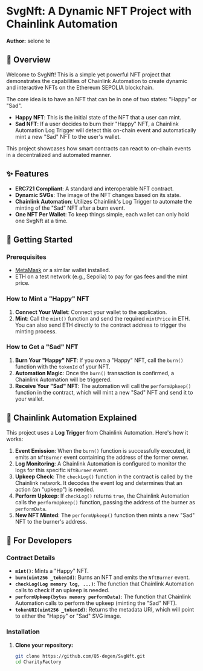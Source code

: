 # SvgNft: A Dynamic NFT Project with Chainlink Automation

**Author:** selone te

## 📜 Overview

Welcome to SvgNft! This is a simple yet powerful NFT project that demonstrates the capabilities of Chainlink Automation to create dynamic and interactive NFTs on the Ethereum SEPOLIA blockchain.

The core idea is to have an NFT that can be in one of two states: "Happy" or "Sad".

- **Happy NFT**: This is the initial state of the NFT that a user can mint.
- **Sad NFT**: If a user decides to burn their "Happy" NFT, a Chainlink Automation Log Trigger will detect this on-chain event and automatically mint a new "Sad" NFT to the user's wallet.

This project showcases how smart contracts can react to on-chain events in a decentralized and automated manner.

## ✨ Features

- **ERC721 Compliant**: A standard and interoperable NFT contract.
- **Dynamic SVGs**: The image of the NFT changes based on its state.
- **Chainlink Automation**: Utilizes Chainlink's Log Trigger to automate the minting of the "Sad" NFT after a burn event.
- **One NFT Per Wallet**: To keep things simple, each wallet can only hold one SvgNft at a time.

## 🚀 Getting Started

### Prerequisites

- [MetaMask](https://metamask.io/) or a similar wallet installed.
- ETH on a test network (e.g., Sepolia) to pay for gas fees and the mint price.

### How to Mint a "Happy" NFT

1. **Connect Your Wallet**: Connect your wallet to the application.
2. **Mint**: Call the `mint()` function and send the required `mintPrice` in ETH. You can also send ETH directly to the contract address to trigger the minting process.

### How to Get a "Sad" NFT

1. **Burn Your "Happy" NFT**: If you own a "Happy" NFT, call the `burn()` function with the `tokenId` of your NFT.
2. **Automation Magic**: Once the `burn()` transaction is confirmed, a Chainlink Automation will be triggered.
3. **Receive Your "Sad" NFT**: The automation will call the `performUpkeep()` function in the contract, which will mint a new "Sad" NFT and send it to your wallet.

## 🤖 Chainlink Automation Explained

This project uses a **Log Trigger** from Chainlink Automation. Here's how it works:

1. **Event Emission**: When the `burn()` function is successfully executed, it emits an `NftBurner` event containing the address of the former owner.
2. **Log Monitoring**: A Chainlink Automation is configured to monitor the logs for this specific `NftBurner` event.
3. **Upkeep Check**: The `checkLog()` function in the contract is called by the Chainlink network. It decodes the event log and determines that an action (an "upkeep") is needed.
4. **Perform Upkeep**: If `checkLog()` returns `true`, the Chainlink Automation calls the `performUpkeep()` function, passing the address of the burner as `performData`.
5. **New NFT Minted**: The `performUpkeep()` function then mints a new "Sad" NFT to the burner's address.

## 🔧 For Developers

### Contract Details

- **`mint()`**: Mints a "Happy" NFT.
- **`burn(uint256 _tokenId)`**: Burns an NFT and emits the `NftBurner` event.
- **`checkLog(Log memory log, ...)`**:  The function that Chainlink Automation calls to check if an upkeep is needed.
- **`performUpkeep(bytes memory performData)`**: The function that Chainlink Automation calls to perform the upkeep (minting the "Sad" NFT).
- **`tokenURI(uint256 _tokenId)`**: Returns the metadata URI, which will point to either the "Happy" or "Sad" SVG image.


### Installation

1.  **Clone your repository:**
    ```bash
    git clone https://github.com/Q5-degen/SvgNft.git
    cd CharityFactory
    ```
